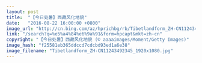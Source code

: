 ```yaml
---
layout: post
title:  "【今日处暑】西藏风化地貌"
date:   "2016-08-22 16:00:00 +0800"
image_url: "http://cn.bing.com/az/hprichbg/rb/Tibetlandform_ZH-CN11243492345_1920x1080.jpg"
link: "/search?q=%e5%a4%84%e6%9a%91&form=hpcapt&mkt=zh-cn"
copyright: "【今日处暑】西藏风化地貌 (© aaaaimages/Moment/Getty Images)"
image_hash: "f25581eb365ddccd7cdcbd93ed1a6e38"
image_filename: "Tibetlandform_ZH-CN11243492345_1920x1080.jpg"
---
```

